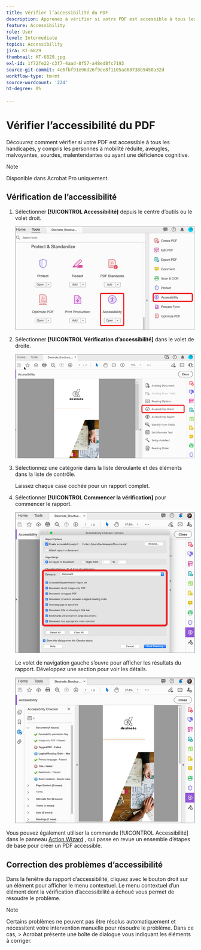 ```yaml
---
title: Vérifier l’accessibilité du PDF
description: Apprenez à vérifier si votre PDF est accessible à tous les handicapés
feature: Accessibility
role: User
level: Intermediate
topics: Accessibility
jira: KT-6829
thumbnail: KT-6829.jpg
exl-id: 1f72fe22-c3f7-4aad-8f57-a48ed8fc7193
source-git-commit: 4e6fbf91e96d26f9ee8f1105ad68738b9450a32d
workflow-type: tm+mt
source-wordcount: '224'
ht-degree: 0%

---
```


# Vérifier l’accessibilité du PDF

Découvrez comment vérifier si votre PDF est accessible à tous les handicapés, y compris les personnes à mobilité réduite, aveugles, malvoyantes, sourdes, malentendantes ou ayant une déficience cognitive.

>[!NOTE]
>
>Disponible dans Acrobat Pro uniquement.

## Vérification de l’accessibilité

1. Sélectionner **[!UICONTROL Accessibilité]** depuis le centre d’outils ou le volet droit.

   ![Accessibilité, étape 1](../assets/Accessibility_1.png)

1. Sélectionner **[!UICONTROL Vérification d’accessibilité]** dans le volet de droite.

   ![Accessibilité, étape 2](../assets/Accessibility_2.png)

1. Sélectionnez une catégorie dans la liste déroulante et des éléments dans la liste de contrôle.

   Laissez chaque case cochée pour un rapport complet.

1. Sélectionner **[!UICONTROL Commencer la vérification]** pour commencer le rapport.

   ![Accessibilité, étape 3](../assets/Accessibility_3.png)

   Le volet de navigation gauche s’ouvre pour afficher les résultats du rapport. Développez une section pour voir les détails.

   ![Accessibilité, étape 4](../assets/Accessibility_4.png)

Vous pouvez également utiliser la commande [!UICONTROL Accessibilité] dans le panneau [Action Wizard](https://experienceleague.adobe.com/docs/document-cloud-learn/acrobat-learning/advanced-tasks/action.html) , qui passe en revue un ensemble d’étapes de base pour créer un PDF accessible.

## Correction des problèmes d’accessibilité

Dans la fenêtre du rapport d’accessibilité, cliquez avec le bouton droit sur un élément pour afficher le menu contextuel. Le menu contextuel d’un élément dont la vérification d’accessibilité a échoué vous permet de résoudre le problème.

>[!NOTE]
>
>Certains problèmes ne peuvent pas être résolus automatiquement et nécessitent votre intervention manuelle pour résoudre le problème. Dans ce cas, > Acrobat présente une boîte de dialogue vous indiquant les éléments à corriger.